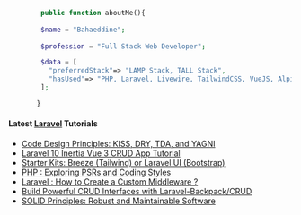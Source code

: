 ```php
        public function aboutMe(){  
        
        $name = "Bahaeddine";
        
        $profession = "Full Stack Web Developer";

        $data = [
          "preferredStack"=> "LAMP Stack, TALL Stack",
          "hasUsed"=> "PHP, Laravel, Livewire, TailwindCSS, VueJS, AlpineJS"
        ];

       }
```
#### Latest [Laravel](https://aliendev.org) Tutorials

- [Code Design Principles: KISS, DRY, TDA, and YAGNI](https://aliendev.org/blog/post/code-design-principles-kiss-dry-tda-and-yagni)
- [Laravel 10 Inertia Vue 3 CRUD App Tutorial](https://aliendev.org/blog/post/laravel-10-inertia-vue-3-crud-app-tutorial)
- [Starter Kits: Breeze (Tailwind) or Laravel UI (Bootstrap)](https://aliendev.org/blog/post/starter-kits-breeze-tailwind-or-laravel-ui-bootstrap)
- [PHP : Exploring PSRs and Coding Styles](https://aliendev.org/blog/post/php-exploring-psrs-and-coding-styles)
- [Laravel : How to Create a Custom Middleware ?](https://aliendev.org/blog/post/laravel-how-to-create-a-custom-middleware)
- [Build Powerful CRUD Interfaces with Laravel-Backpack/CRUD](https://aliendev.org/blog/post/build-powerful-crud-interfaces-with-laravel-backpack-crud)
- [SOLID Principles: Robust and Maintainable Software](https://aliendev.org/blog/post/solid-principles-robust-and-maintainable-software)
